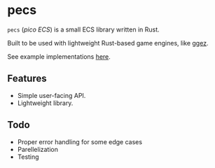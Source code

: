 # pecs

`pecs` (_pico ECS_) is a small ECS library written in Rust.

Built to be used with lightweight Rust-based game engines, like [ggez](https://github.com/ggez/ggez).

See example implementations [here](./example).

## Features

* Simple user-facing API.
* Lightweight library.

## Todo

* Proper error handling for some edge cases
* Parellelization
* Testing

